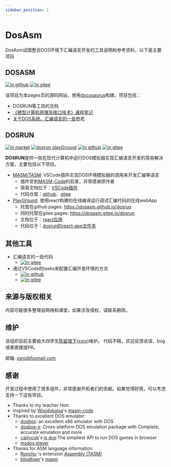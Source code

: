 ```yaml
---
sidebar_position: 1
---
```


# DosAsm

DosAsm试图整合DOS环境下汇编语言开发的工具说明和参考资料，以下是主要项目

## DOSASM

[![in github](https://img.shields.io/badge/-dosasm%2Fdosasm-lightgrey?logo=github)](https://github.com/dosasm/dosasm)
[![in gitee](https://img.shields.io/badge/-dosasm%2Fdosasm-red?logo=gitee)](https://gitee.com/dosasm/dosasm)

该项目为本pages页的源码网站，使用[docusaurus](https://docusaurus.io/)构建。项目包括：

- DOSRUN等工具的文档
- [《微型计算机原理及接口技术》课程笔记](notes-njupt/00_总览.md)
- [关于DOS系统、汇编语言的一些参考](reference.md)

## DOSRUN

[![in market](https://img.shields.io/badge/-xsro.masm--tasm-blue?logo=visual-studio-code)](https://marketplace.visualstudio.com/items?itemName=xsro.masm-tasm)
[![dosrun playGround](https://img.shields.io/badge/-reactApp-blue?logo=react)](https://dosasm.github.io/dosrun)
[![in github](https://img.shields.io/badge/-dosasm%2Fdosrun-lightgrey?logo=github)](https://github.com/dosasm/dosrun)
[![in gitee](https://img.shields.io/badge/-dosasm%2Fdosrun-red?logo=gitee)](https://gitee.com/dosasm/dosrun)

**DOSRUN**提供一些在现代计算机中运行DOS模拟器实现汇编语言开发的简易解决方案，主要包括以下项目。

- [MASM/TASM](https://marketplace.visualstudio.com/items?itemName=xsro.masm-tasm): VSCode插件实现DOS环境模拟器的调用来开发汇编等语言
  - 插件受到[MASM-Code](https://marketplace.visualstudio.com/items?itemName=kaixa.masm-code)的启发，非常感谢原作者
  - 简易文档位于：[VSCode插件](tutorial-masm-tasm/vsce-basic.md)
  - 代码仓库：[github](https://github.com/dosasm/masm-tasm)、[gitee](https://gitee.com/dosasm/masm-tasm)
- [PlayGround](https://dosasm.github.io/dosrun): 使用react构建的在线编译运行调试汇编代码的在线webApp
  - 托管在github pages: <https://dosasm.github.io/dosrun>
  - 同时托管在gitee pages: <https://dosasm.gitee.io/dosrun>
  - 文档位于：[react应用](tutorial-playGround/playGround.md)
  - 代码位于：[dosrun的react-app文件夹](https://github.com/dosasm/dosrun/tree/main/react-app)

## 其他工具

- 汇编语言的一些代码
  - [![in gitee](https://img.shields.io/badge/-dosasm%2FCLTASM-red?logo=gitee)](https://gitee.com/dosasm/CLTASM)
- 通过VSCode的tasks来配置汇编开发环境的方法
  - [![in github](https://img.shields.io/badge/-xsro%2FVSC--ASMtasks-lightgrey?logo=github)](https://github.com/xsro/VSC-ASMtasks)
  - [![in gitee](https://img.shields.io/badge/-dosasm%2FVSC--ASMtasks-red?logo=gitee)](https://gitee.com/dosasm/VSC-ASMtasks)

## 来源与版权相关

内容可能很多整理自网络和课堂，如果涉及侵权，请联系删除。

## 维护

该组织目前主要由大四学生[陈留城下](https://gitee.com/xsro)([xsro](https://github.com/xsro))维护。
代码不精，欢迎反馈讹误，bug或者直接提PR。

邮箱: <xsro@foxmail.com>

## 感谢

开发过程中使用了很多组件，非常感谢开拓者们的贡献。如果觉得好用，可以考虑支持一下这些项目。

- Thanks to my teacher *Han*.
- inspired by [Woodykaixa](https://github.com/Woodykaixa)'s [masm-code](https://github.com/Woodykaixa/masm-code)
- Thanks to excellent DOS emulator: 
  - [dosbox](https://www.dosbox.com): an excellent x86 emulator with DOS
  - [dosbox-x](https://dosbox-x.com/): Cross-platform DOS emulation package with Complete, accurate emulation and more
  - [caiiiycuk](https://github.com/caiiiycuk)'s [js dos](https://js-dos.com/):The simpliest API to run DOS games in browser
  - [msdos player](http://takeda-toshiya.my.coocan.jp/msdos)
- Thanks for ASM language information
  - [Roncho](https://marketplace.visualstudio.com/publishers/Roncho) 's extension [Assembly (TASM)](https://marketplace.visualstudio.com/items?itemName=Roncho.assembly-8086)
  - [blindtiger](https://github.com/9176324)'s [masm](https://github.com/9176324/bltg-team.masm)

